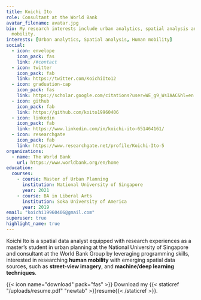```yaml
---
title: Koichi Ito
role: Consultant at the World Bank
avatar_filename: avatar.jpg
bio: My research interests include urban analytics, spatial analysis and human
  mobility.
interests: [Urban analytics, Spatial analysis, Human mobility]
social:
  - icon: envelope
    icon_pack: fas
    link: /#contact
  - icon: twitter
    icon_pack: fab
    link: https://twitter.com/KoichiIto12
  - icon: graduation-cap
    icon_pack: fas
    link: https://scholar.google.com/citations?user=WE_g9_WsIAAC&hl=en
  - icon: github
    icon_pack: fab
    link: https://github.com/koito19960406
  - icon: linkedin
    icon_pack: fab
    link: https://www.linkedin.com/in/koichi-ito-651464161/
  - icon: researchgate
    icon_pack: fab
    link: https://www.researchgate.net/profile/Koichi-Ito-5
organizations:
  - name: The World Bank
    url: https://www.worldbank.org/en/home
education:
  courses:
    - course: Master of Urban Planning
      institution: National University of Singapore
      year: 2021
    - course: BA in Liberal Arts
      institution: Soka University of America
      year: 2019
email: "koichi19960406@gmail.com"
superuser: true
highlight_name: true
---
```

Koichi Ito is a spatial data analyst equipped with research experiences as a master’s student in urban planning at the National University of Singapore and consultant at the World Bank Group by leveraging programming skills, interested in researching **human mobility** with emerging spatial data sources, such as **street-view imagery**, and **machine/deep learning techniques**.

{{< icon name="download" pack="fas" >}} Download my {{< staticref "/uploads/resume.pdf" "newtab" >}}resumé{{< /staticref >}}.

